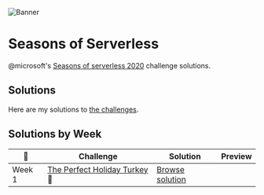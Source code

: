 ![Banner](https://github.com/microsoft/Seasons-of-Serverless/raw/main/graphics/seasons-of-serverless-banner-animated.gif)

# Seasons of Serverless
@microsoft's [Seasons of serverless 2020](https://github.com/microsoft/Seasons-of-Serverless) challenge solutions.

## Solutions

Here are my solutions to [the challenges](https://github.com/microsoft/Seasons-of-Serverless#challenge-1-the-perfect-turkey-).

## Solutions by Week

| 📆   | Challenge | Solution | Preview |
|------|-----------|----------|---------|
| Week 1 | [The Perfect Holiday Turkey](/challenges/01-turkey-recipe.md) 🦃 | [Browse solution](https://github.com/MatsAnd/seasons-of-serverless/tree/main/01) | 
